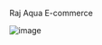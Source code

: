 Raj Aqua E-commerce

![image](https://github.com/Subham-Giri1608/RAJ_AQUA-E-commerce/assets/131571482/ce04fb68-46f0-45a2-846d-3788e18b45e7)






